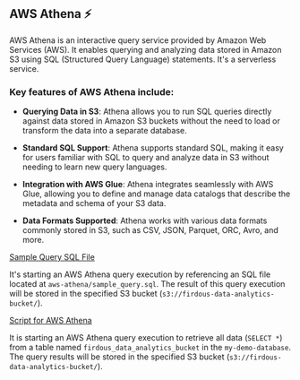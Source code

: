 ## AWS Athena ⚡️

AWS Athena is an interactive query service provided by Amazon Web Services (AWS). It enables querying and analyzing data stored in Amazon S3 using SQL (Structured Query Language) statements. It's a serverless service.

### Key features of AWS Athena include:

- **Querying Data in S3**: Athena allows you to run SQL queries directly against data stored in Amazon S3 buckets without the need to load or transform the data into a separate database.

- **Standard SQL Support**: Athena supports standard SQL, making it easy for users familiar with SQL to query and analyze data in S3 without needing to learn new query languages.

- **Integration with AWS Glue**: Athena integrates seamlessly with AWS Glue, allowing you to define and manage data catalogs that describe the metadata and schema of your S3 data.

- **Data Formats Supported**: Athena works with various data formats commonly stored in S3, such as CSV, JSON, Parquet, ORC, Avro, and more.

[Sample Query SQL File](https://github.com/Firdous2307/aws-analytics-pipeline-viz/blob/main/aws-athena/sample_query.sql)

 It's starting an AWS Athena query execution by referencing an SQL file located at `aws-athena/sample_query.sql`. The result of this query execution will be stored in the specified S3 bucket (`s3://firdous-data-analytics-bucket/`). 


[Script for AWS Athena](https://github.com/Firdous2307/aws-analytics-pipeline-viz/blob/main/aws-athena/script.sh)

 It is starting an AWS Athena query execution to retrieve all data (`SELECT *`) from a table named `firdous_data_analytics_bucket` in the `my-demo-database`. The query results will be stored in the specified S3 bucket (`s3://firdous-data-analytics-bucket/`).
